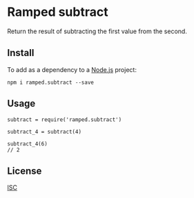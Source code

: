 # Ramped subtract

Return the result of subtracting the first value from the second.


## Install

To add as a dependency to a [Node.js](https://nodejs.org/en/) project:

	npm i ramped.subtract --save


## Usage

	subtract = require('ramped.subtract')

	subtract_4 = subtract(4)

	subtract_4(6)
	// 2


## License

[ISC](https://github.com/MattMS/ramped.js/blob/master/LICENSE)
